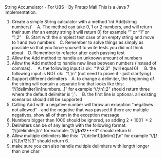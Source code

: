 String Accumulator - For UBS - By Pratap Mali
This is a Java 7 implementation.

1. Create a simple String calculator with a method 'int Add(string numbers)'    
  A. The method can take 0, 1 or 2 numbers, and will return their sum (for an empty string it will return 0) for example “” or “1” or “1,2”   
  B. Start with the simplest test case of an empty string and move to 1 and two numbers   
  C. Remember to solve things as simply as possible so that you force yourself to write tests you did not think about    
  D. Remember to refactor after each passing test
2. Allow the Add method to handle an unknown amount of numbers
3. Allow the Add method to handle new lines between numbers (instead of commas).    
  A. the following input is ok:  “1\n2,3”  (will equal 6)     
  B. the following input is NOT ok:  “1,\n” (not need to prove it - just clarifying)
4. Support different delimiters    
  A. to change a delimiter, the beginning of the string will contain a separate line that looks like this:   “//[delimiter]\n[numbers…]” for example “//;\n1;2” should return three where the default delimiter is ‘;’ .    
  B. the first line is optional. all existing scenarios should still be supported
5. Calling Add with a negative number will throw an exception “negatives not allowed” - and the negative that was passed.if there are multiple negatives, show all of them in the exception message
6. Numbers bigger than 1000 should be ignored, so adding 2 + 1001  = 2
7. Delimiters can be of any length with the following format:  “//[delimiter]\n” for example: “//[***]\n1***2***3” should return 6
8. Allow multiple delimiters like this:  “//[delim1][delim2]\n” for example “//[*][%]\n1*2%3” should return 6.
9. make sure you can also handle multiple delimiters with length longer than one char
 
